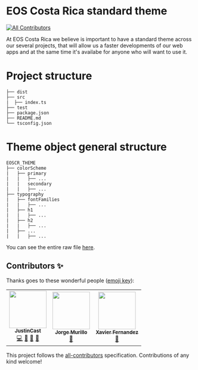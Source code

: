 # EOS Costa Rica standard theme
<!-- ALL-CONTRIBUTORS-BADGE:START - Do not remove or modify this section -->
[![All Contributors](https://img.shields.io/badge/all_contributors-3-orange.svg?style=flat-square)](#contributors-)
<!-- ALL-CONTRIBUTORS-BADGE:END -->
At EOS Costa Rica we believe is important to have a standard theme across our several projects, that will allow us a faster developments of our web apps and at the same time it's availabe for anyone who will want to use it.
# Project structure
```
├── dist
├── src
|  ├── index.ts
├── test 
├── package.json
├── README.md
└── tsconfig.json
```
# Theme object general structure
```
EOSCR_THEME
├── colorScheme
|   ├── primary
|   |   ├── ...
|   |   secondary
|   |   ├── ...
├── typography
|   ├── fontFamilies
|   |   ├── ...
|   ├── h1
|   |   ├── ...
|   ├── h2
|   |   ├── ...
|   ├── ...
|   |   ├── ...
```
You can see the entire raw file [here](https://raw.githubusercontent.com/eoscostarica/eoscr-theme/master/src/index.ts).
## Contributors ✨

Thanks goes to these wonderful people ([emoji key](https://allcontributors.org/docs/en/emoji-key)):

<!-- ALL-CONTRIBUTORS-LIST:START - Do not remove or modify this section -->
<!-- prettier-ignore-start -->
<!-- markdownlint-disable -->
<table>
  <tr>
    <td align="center"><a href="https://github.com/JustinCast"><img src="https://avatars1.githubusercontent.com/u/17890146?v=4" width="100px;" alt=""/><br /><sub><b>JustinCast</b></sub></a><br /><a href="https://github.com/eoscostarica/eoscr-theme/commits?author=JustinCast" title="Code">💻</a> <a href="https://github.com/eoscostarica/eoscr-theme/commits?author=JustinCast" title="Documentation">📖</a> <a href="#projectManagement-JustinCast" title="Project Management">📆</a> <a href="#maintenance-JustinCast" title="Maintenance">🚧</a></td>
    <td align="center"><a href="http://eoscostarica.io"><img src="https://avatars1.githubusercontent.com/u/1179619?v=4" width="100px;" alt=""/><br /><sub><b>Jorge Murillo</b></sub></a><br /><a href="#design-murillojorge" title="Design">🎨</a></td>
    <td align="center"><a href="https://eoscostarica.io"><img src="https://avatars0.githubusercontent.com/u/5632966?v=4" width="100px;" alt=""/><br /><sub><b>Xavier Fernandez</b></sub></a><br /><a href="https://github.com/eoscostarica/eoscr-theme/pulls?q=is%3Apr+reviewed-by%3Axavier506" title="Reviewed Pull Requests">👀</a></td>
  </tr>
</table>

<!-- markdownlint-enable -->
<!-- prettier-ignore-end -->
<!-- ALL-CONTRIBUTORS-LIST:END -->

This project follows the [all-contributors](https://github.com/all-contributors/all-contributors) specification. Contributions of any kind welcome!